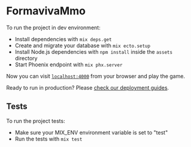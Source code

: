 # FormavivaMmo

To run the project in dev environment:

  * Install dependencies with `mix deps.get`
  * Create and migrate your database with `mix ecto.setup`
  * Install Node.js dependencies with `npm install` inside the `assets` directory
  * Start Phoenix endpoint with `mix phx.server`

Now you can visit [`localhost:4000`](http://localhost:4000) from your browser and play the game.

Ready to run in production? Please [check our deployment guides](https://hexdocs.pm/phoenix/deployment.html).

## Tests
To run the project tests:
 * Make sure your MIX_ENV environment variable is set to "test"
 * Run the tests with `mix test`
